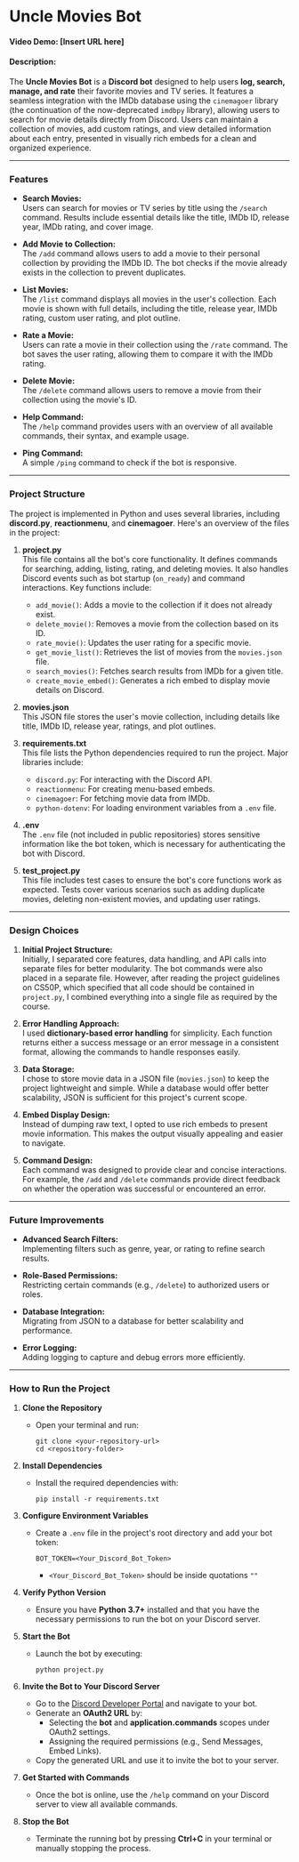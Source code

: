 # Uncle Movies Bot  
#### Video Demo: [Insert URL here]  
#### Description:  

The **Uncle Movies Bot** is a **Discord bot** designed to help users **log, search, manage, and rate** their favorite movies and TV series. It features a seamless integration with the IMDb database using the `cinemagoer` library (the continuation of the now-deprecated `imdbpy` library), allowing users to search for movie details directly from Discord. Users can maintain a collection of movies, add custom ratings, and view detailed information about each entry, presented in visually rich embeds for a clean and organized experience.

---

### **Features**

- **Search Movies:**  
  Users can search for movies or TV series by title using the `/search` command. Results include essential details like the title, IMDb ID, release year, IMDb rating, and cover image.  
   
- **Add Movie to Collection:**  
  The `/add` command allows users to add a movie to their personal collection by providing the IMDb ID. The bot checks if the movie already exists in the collection to prevent duplicates.

- **List Movies:**  
  The `/list` command displays all movies in the user's collection. Each movie is shown with full details, including the title, release year, IMDb rating, custom user rating, and plot outline.

- **Rate a Movie:**  
  Users can rate a movie in their collection using the `/rate` command. The bot saves the user rating, allowing them to compare it with the IMDb rating.

- **Delete Movie:**  
  The `/delete` command allows users to remove a movie from their collection using the movie's ID.

- **Help Command:**  
  The `/help` command provides users with an overview of all available commands, their syntax, and example usage.

- **Ping Command:**  
  A simple `/ping` command to check if the bot is responsive.

---

### **Project Structure**

The project is implemented in Python and uses several libraries, including **discord.py**, **reactionmenu**, and **cinemagoer**. Here's an overview of the files in the project:

1. **project.py**  
   This file contains all the bot's core functionality. It defines commands for searching, adding, listing, rating, and deleting movies. It also handles Discord events such as bot startup (`on_ready`) and command interactions. Key functions include:
   - `add_movie()`: Adds a movie to the collection if it does not already exist.
   - `delete_movie()`: Removes a movie from the collection based on its ID.
   - `rate_movie()`: Updates the user rating for a specific movie.
   - `get_movie_list()`: Retrieves the list of movies from the `movies.json` file.
   - `search_movies()`: Fetches search results from IMDb for a given title.
   - `create_movie_embed()`: Generates a rich embed to display movie details on Discord.

2. **movies.json**  
   This JSON file stores the user's movie collection, including details like title, IMDb ID, release year, ratings, and plot outlines.

3. **requirements.txt**  
   This file lists the Python dependencies required to run the project. Major libraries include:
   - `discord.py`: For interacting with the Discord API.
   - `reactionmenu`: For creating menu-based embeds.
   - `cinemagoer`: For fetching movie data from IMDb.
   - `python-dotenv`: For loading environment variables from a `.env` file.

4. **.env**  
   The `.env` file (not included in public repositories) stores sensitive information like the bot token, which is necessary for authenticating the bot with Discord.

5. **test_project.py**  
   This file includes test cases to ensure the bot's core functions work as expected. Tests cover various scenarios such as adding duplicate movies, deleting non-existent movies, and updating user ratings.

---

### **Design Choices**

1. **Initial Project Structure:**  
   Initially, I separated core features, data handling, and API calls into separate files for better modularity. The bot commands were also placed in a separate file. However, after reading the project guidelines on CS50P, which specified that all code should be contained in `project.py`, I combined everything into a single file as required by the course.

2. **Error Handling Approach:**  
   I used **dictionary-based error handling** for simplicity. Each function returns either a success message or an error message in a consistent format, allowing the commands to handle responses easily.

3. **Data Storage:**  
   I chose to store movie data in a JSON file (`movies.json`) to keep the project lightweight and simple. While a database would offer better scalability, JSON is sufficient for this project's current scope.

4. **Embed Display Design:**  
   Instead of dumping raw text, I opted to use rich embeds to present movie information. This makes the output visually appealing and easier to navigate.

5. **Command Design:**  
   Each command was designed to provide clear and concise interactions. For example, the `/add` and `/delete` commands provide direct feedback on whether the operation was successful or encountered an error.

---

### **Future Improvements**

- **Advanced Search Filters:**  
  Implementing filters such as genre, year, or rating to refine search results.

- **Role-Based Permissions:**  
  Restricting certain commands (e.g., `/delete`) to authorized users or roles.

- **Database Integration:**  
  Migrating from JSON to a database for better scalability and performance.

- **Error Logging:**  
  Adding logging to capture and debug errors more efficiently.

---

### **How to Run the Project**

1. **Clone the Repository**
    - Open your terminal and run:
      ```
      git clone <your-repository-url>
      cd <repository-folder>
      ```

2. **Install Dependencies**
    - Install the required dependencies with:
      ```
      pip install -r requirements.txt
      ```

3. **Configure Environment Variables**
    - Create a `.env` file in the project's root directory and add your bot token:
      ```
      BOT_TOKEN=<Your_Discord_Bot_Token>
      ```
        - `<Your_Discord_Bot_Token>` should be inside quotations `""`

4. **Verify Python Version**
    - Ensure you have **Python 3.7+** installed and that you have the necessary permissions to run the bot on your Discord server.

5. **Start the Bot**
    - Launch the bot by executing:
      ```
      python project.py
      ```

6. **Invite the Bot to Your Discord Server**
    - Go to the [Discord Developer Portal](https://discord.com/developers/applications) and navigate to your bot.
    - Generate an **OAuth2 URL** by:
      - Selecting the **bot** and **application.commands** scopes under OAuth2 settings.
      - Assigning the required permissions (e.g., Send Messages, Embed Links).
    - Copy the generated URL and use it to invite the bot to your server.

7. **Get Started with Commands**
    - Once the bot is online, use the `/help` command on your Discord server to view all available commands.

8. **Stop the Bot**
    - Terminate the running bot by pressing **Ctrl+C** in your terminal or manually stopping the process.
